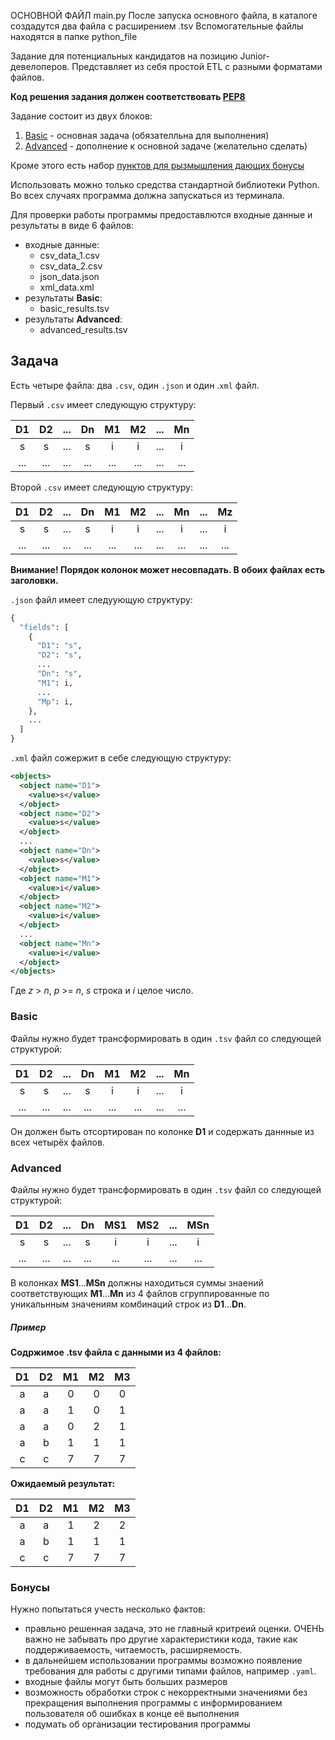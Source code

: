 ОСНОВНОЙ ФАЙЛ main.py
После запуска основного файла, в каталоге создадутся два файла с расширением .tsv 
Вспомогательные файлы находятся в папке python_file




Задание для потенциальных кандидатов на позицию Junior-девелоперов.
Представляет из себя проcтой ETL с разными форматами файлов.

**Код решения задания должен соответствовать [PEP8](https://www.python.org/dev/peps/pep-0008/)**

Задание состоит из двух блоков:

1. [Basic](#basic) - основная задача (обязателльна для выполнения)
2. [Advanced](#advanced) - дополнение к основной задаче (желательно сделать)

Кроме этого есть набор [пунктов для рызмышления дающих бонусы](#бонусы)

Использовать можно только средства стандартной библиотеки Python.
Во всех случаях программа должна запускаться из терминала.

Для проверки работы программы предоставлются входные данные и результаты в виде 6 файлов:

- входные данные:
  - csv_data_1.csv
  - csv_data_2.csv
  - json_data.json
  - xml_data.xml
- результаты **Basic**:
  - basic_results.tsv
- результаты **Advanced**:
  - advanced_results.tsv

## Задача

Есть четыре файла: два `.csv`, один `.json` и один .`xml` файл.

Первый `.csv` имеет следующую структуру:

| D1  | D2  | ... | Dn  | M1  | M2  | ... | Mn  |
| :-: | :-: | :-: | :-: | :-: | :-: | :-: | :-: |
|  s  |  s  | ... |  s  |  i  |  i  | ... |  i  |
| ... | ... | ... | ... | ... | ... | ... | ... |

Второй `.csv` имеет следующую структуру:

| D1  | D2  | ... | Dn  | M1  | M2  | ... | Mn  | ... | Mz  |
| :-: | :-: | :-: | :-: | :-: | :-: | :-: | :-: | :-: | :-: |
|  s  |  s  | ... |  s  |  i  |  i  | ... |  i  | ... |  i  |
| ... | ... | ... | ... | ... | ... | ... | ... | ... | ... |

**Внимание! Порядок колонок может несовпадать. В обоих файлах есть заголовки.**

`.json` файл имеет следуующую структуру:

```python
{
  "fields": [
    {
      "D1": "s",
      "D2": "s",
      ...
      "Dn": "s",
      "M1": i,
      ...
      "Mp": i,
    },
    ...
  ]
}
```

`.xml` файл сожержит в себе следующую структуру:

```xml
<objects>
  <object name="D1">
    <value>s</value>
  </object>
  <object name="D2">
    <value>s</value>
  </object>
  ...
  <object name="Dn">
    <value>s</value>
  </object>
  <object name="M1">
    <value>i</value>
  </object>
  <object name="M2">
    <value>i</value>
  </object>
  ...
  <object name="Mn">
    <value>i</value>
  </object>
</objects>
```

Где _z_ > _n_, _p_ >= _n_, _s_ строка и _i_ целое число.

### Basic

Файлы нужно будет трансформировать в один `.tsv` файл со следующей структурой:

| D1  | D2  | ... | Dn  | M1  | M2  | ... | Mn  |
| :-: | :-: | :-: | :-: | :-: | :-: | :-: | :-: |
|  s  |  s  | ... |  s  |  i  |  i  | ... |  i  |
| ... | ... | ... | ... | ... | ... | ... | ... |

Он должен быть отсортирован по колонке **D1** и содержать даннные из всех четырёх файлов.

### Advanced

Файлы нужно будет трансформировать в один `.tsv` файл со следующей структурой:

| D1  | D2  | ... | Dn  | MS1 | MS2 | ... | MSn |
| :-: | :-: | :-: | :-: | :-: | :-: | :-: | :-: |
|  s  |  s  | ... |  s  |  i  |  i  | ... |  i  |
| ... | ... | ... | ... | ... | ... | ... | ... |

В колонках **MS1**...**MSn** должны находиться суммы знаений соответствующих **M1**...**Mn** из 4 файлов сгруппированные
по уникальнным значениям комбинаций строк из **D1**...**Dn**.

##### Пример

**Содржимое .tsv файла с данными из 4 файлов:**

| D1  | D2  | M1  | M2  | M3  |
| :-: | :-: | :-: | :-: | :-: |
|  a  |  a  |  0  |  0  |  0  |
|  a  |  a  |  1  |  0  |  1  |
|  a  |  a  |  0  |  2  |  1  |
|  a  |  b  |  1  |  1  |  1  |
|  c  |  c  |  7  |  7  |  7  |

**Ожидаемый результат:**

| D1  | D2  | M1  | M2  | M3  |
| :-: | :-: | :-: | :-: | :-: |
|  a  |  a  |  1  |  2  |  2  |
|  a  |  b  |  1  |  1  |  1  |
|  c  |  c  |  7  |  7  |  7  |

### Бонусы

Нужно попытаться учесть несколько фактов:

- правльно решенная задача, это не главный критреий оценки. ОЧЕНЬ важно не забывать про другие характеристики кода, такие как поддерживаемость, читаемость, расширяемость.
- в дальнейшем использовании программы возможно появление требования для работы с другими типами файлов, например `.yaml`.
- входные файлы могут быть больших размеров
- возможность обработки строк с некорректными значениями без прекращения выполнения программы с информированием пользователя об ошибках в конце её выполнения
- подумать об организации тестирования программы
